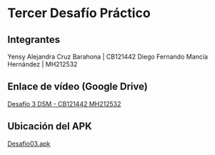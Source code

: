 # Tercer Desafío Práctico
## Integrantes
Yensy Alejandra Cruz Barahona | CB121442
Diego Fernando Mancía Hernández | MH212532

## Enlace de vídeo (Google Drive)
[Desafío 3 DSM - CB121442 MH212532](https://drive.google.com/file/d/1t3r2ynwDYaieFzwnxEhmNhLmnsDxvp_O/view?usp=sharing)

## Ubicación del APK
[Desafio03.apk](apk/)
